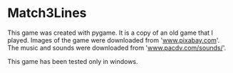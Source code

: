 # Match3Lines
This game was created with pygame. It is a copy of an old game that I played.
Images of the game were downloaded from 'www.pixabay.com'.
The music and sounds were downloaded from 'www.pacdv.com/sounds/'.

This game has been tested only in windows.
